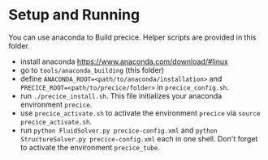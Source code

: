 # Setup and Running

You can use anaconda to Build precice. Helper scripts are provided in this folder.

* install anaconda https://www.anaconda.com/download/#linux
* go to ```tools/anaconda_building``` (this folder)
* define ```ANACONDA_ROOT=<path/to/anaconda/installation>``` and ```PRECICE_ROOT=<path/to/precice/folder>``` in ```precice_config.sh```.
* run ```./precice_install.sh```. This file initializes your anaconda environment ```precice```.
* use ```precice_activate.sh``` to activate the environment ```precice``` via ```source precice_activate.sh```.
* run ```python FluidSolver.py precice-config.xml``` and ```python StructureSolver.py precice-config.xml``` each in one shell. Don't forget to activate the environment ```precice_tube```.
